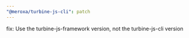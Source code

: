```yaml
---
"@meroxa/turbine-js-cli": patch
---
```


fix: Use the turbine-js-framework version, not the turbine-js-cli version
